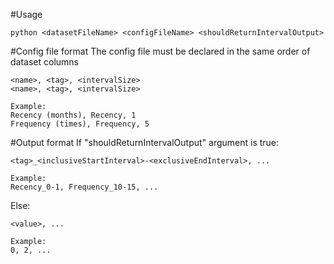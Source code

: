 #Usage
```
python <datasetFileName> <configFileName> <shouldReturnIntervalOutput>
```

#Config file format
The config file must be declared in the same order of dataset columns
```
<name>, <tag>, <intervalSize>
<name>, <tag>, <intervalSize>

Example:
Recency (months), Recency, 1
Frequency (times), Frequency, 5
```

#Output format
If "shouldReturnIntervalOutput" argument is true:
```
<tag>_<inclusiveStartInterval>-<exclusiveEndInterval>, ...

Example:
Recency_0-1, Frequency_10-15, ...
```
Else:
```
<value>, ...

Example:
0, 2, ...
```